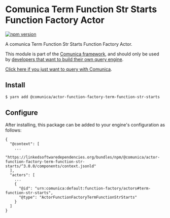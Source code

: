 # Comunica Term Function Str Starts Function Factory Actor

[![npm version](https://badge.fury.io/js/%40comunica%2Factor-function-factory-term-function-str-starts.svg)](https://www.npmjs.com/package/@comunica/actor-function-factory-term-function-str-starts)

A comunica Term Function Str Starts Function Factory Actor.

This module is part of the [Comunica framework](https://github.com/comunica/comunica),
and should only be used by [developers that want to build their own query engine](https://comunica.dev/docs/modify/).

[Click here if you just want to query with Comunica](https://comunica.dev/docs/query/).

## Install

```bash
$ yarn add @comunica/actor-function-factory-term-function-str-starts
```

## Configure

After installing, this package can be added to your engine's configuration as follows:
```text
{
  "@context": [
    ...
    "https://linkedsoftwaredependencies.org/bundles/npm/@comunica/actor-function-factory-term-function-str-starts/^3.0.0/components/context.jsonld"
  ],
  "actors": [
    ...
    {
      "@id": "urn:comunica:default:function-factory/actors#term-function-str-starts",
      "@type": "ActorFunctionFactoryTermFunctionStrStarts"
    }
  ]
}
```
